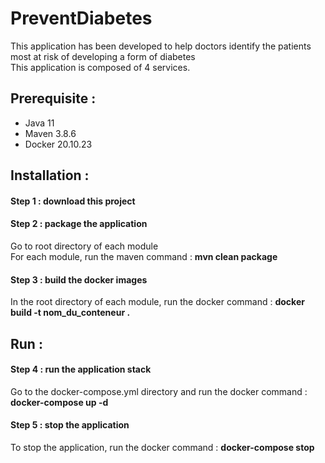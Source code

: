 # PreventDiabetes
This application has been developed to help doctors identify the patients most at risk of developing a form of diabetes  
This application is composed of 4 services.

## Prerequisite :

 - Java 11
 - Maven 3.8.6
 - Docker 20.10.23
 
## Installation :
 
#### Step 1 : download this project
 
#### Step 2 : package the application
Go to root directory of each module  
For each module, run the maven command : **mvn clean package**
 
#### Step 3 : build the docker images
In the root directory of each module, run the docker command : **docker build -t nom_du_conteneur .**  

## Run :
#### Step 4 : run the application stack
Go to the docker-compose.yml directory and run the docker command : **docker-compose up -d**

#### Step 5 : stop the application
To stop the application, run the docker command : **docker-compose stop**
